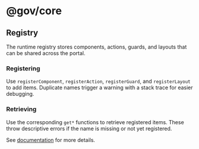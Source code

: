 # @gov/core

## Registry

The runtime registry stores components, actions, guards, and layouts that can be shared across the portal.

### Registering

Use `registerComponent`, `registerAction`, `registerGuard`, and `registerLayout` to add items. Duplicate names trigger a warning with a stack trace for easier debugging.

### Retrieving

Use the corresponding `get*` functions to retrieve registered items. These throw descriptive errors if the name is missing or not yet registered.

See [documentation](https://docs.gov-portal.dev/registry) for more details.